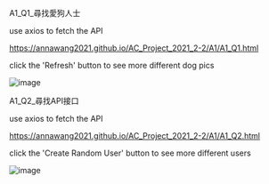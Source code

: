 A1_Q1_尋找愛狗人士

use axios to fetch the API

https://annawang2021.github.io/AC_Project_2021_2-2/A1/A1_Q1.html

click the 'Refresh' button to see more different dog pics

![image](https://user-images.githubusercontent.com/77376405/120057490-2129e600-c076-11eb-88d8-3e4e5eb37f2e.png)



A1_Q2_尋找API接口

use axios to fetch the API

https://annawang2021.github.io/AC_Project_2021_2-2/A1/A1_Q2.html

click the 'Create Random User' button to see more different users

![image](https://user-images.githubusercontent.com/77376405/120060515-e4b4b500-c08a-11eb-9a8c-6644c5dedf14.png)

